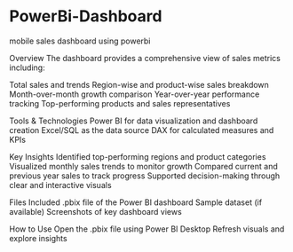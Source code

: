 # PowerBi-Dashboard
mobile sales dashboard using powerbi

Overview
The dashboard provides a comprehensive view of sales metrics including:

Total sales and trends
Region-wise and product-wise sales breakdown
Month-over-month growth comparison
Year-over-year performance tracking
Top-performing products and sales representatives

Tools & Technologies
Power BI for data visualization and dashboard creation
Excel/SQL as the data source
DAX for calculated measures and KPIs

Key Insights
Identified top-performing regions and product categories
Visualized monthly sales trends to monitor growth
Compared current and previous year sales to track progress
Supported decision-making through clear and interactive visuals

Files Included
.pbix file of the Power BI dashboard
Sample dataset (if available)
Screenshots of key dashboard views

How to Use
Open the .pbix file using Power BI Desktop
Refresh visuals and explore insights

